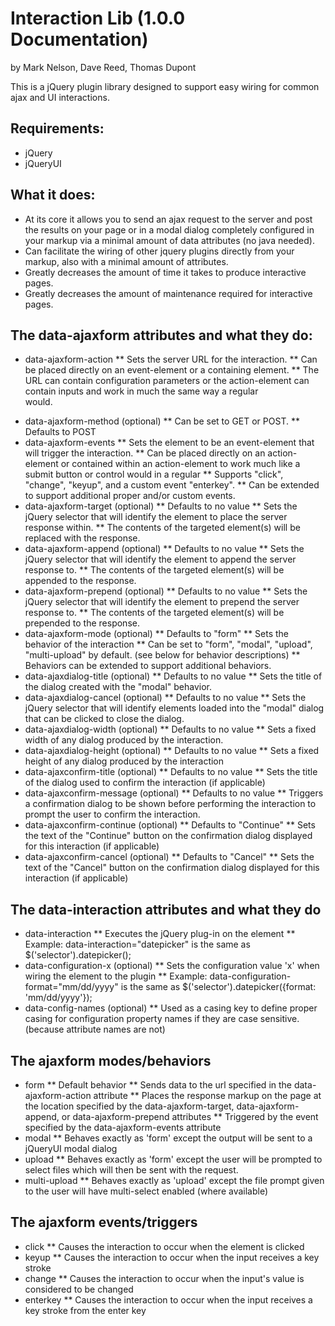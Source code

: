 Interaction Lib (1.0.0 Documentation)
=====================================

by Mark Nelson, Dave Reed, Thomas Dupont

This is a jQuery plugin library designed to support easy wiring for common ajax and UI interactions.

Requirements:
-------------
* jQuery
* jQueryUI


What it does:
-------------
* At its core it allows you to send an ajax request to the server and post the results on your page or in a modal dialog completely configured in your markup via a minimal amount of data attributes (no java needed).
* Can facilitate the wiring of other jquery plugins directly from your markup, also with a minimal amount of attributes.
* Greatly decreases the amount of time it takes to produce interactive pages.
* Greatly decreases the amount of maintenance required for interactive pages.

The data-ajaxform attributes and what they do:
----------------------------------------------
* data-ajaxform-action
** Sets the server URL for the interaction.
** Can be placed directly on an event-element or a containing element.
** The URL can contain configuration parameters or the action-element can contain inputs and work in much the same way a regular <form> would.
* data-ajaxform-method (optional)
** Can be set to GET or POST.
** Defaults to POST
* data-ajaxform-events
** Sets the element to be an event-element that will trigger the interaction.
** Can be placed directly on an action-element or contained within an action-element to work much like a submit button or control would in a regular <form>
** Supports "click", "change", "keyup", and a custom event "enterkey".
** Can be extended to support additional proper and/or custom events.
* data-ajaxform-target (optional)
** Defaults to no value
** Sets the jQuery selector that will identify the element to place the server response within.
** The contents of the targeted element(s) will be replaced with the response.
* data-ajaxform-append (optional)
** Defaults to no value
** Sets the jQuery selector that will identify the element to append the server response to.
** The contents of the targeted element(s) will be appended to the response.
* data-ajaxform-prepend (optional)
** Defaults to no value
** Sets the jQuery selector that will identify the element to prepend the server response to.
** The contents of the targeted element(s) will be prepended to the response.
* data-ajaxform-mode (optional)
** Defaults to "form"
** Sets the behavior of the interaction 
** Can be set to "form", "modal", "upload", "multi-upload" by default. (see below for behavior descriptions)
** Behaviors can be extended to support additional behaviors.
* data-ajaxdialog-title (optional)
** Defaults to no value
** Sets the title of the dialog created with the "modal" behavior.
* data-ajaxdialog-cancel (optional)
** Defaults to no value
** Sets the jQuery selector that will identify elements loaded into the "modal" dialog that can be clicked to close the dialog.
* data-ajaxdialog-width (optional)
** Defaults to no value
** Sets a fixed width of any dialog produced by the interaction.
* data-ajaxdialog-height (optional)
** Defaults to no value
** Sets a fixed height of any dialog produced by the interaction
* data-ajaxconfirm-title (optional)
** Defaults to no value
** Sets the title of the dialog used to confirm the interaction (if applicable)
* data-ajaxconfirm-message (optional)
** Defaults to no value
** Triggers a confirmation dialog to be shown before performing the interaction to prompt the user to confirm the interaction.
* data-ajaxconfirm-continue (optional)
** Defaults to "Continue"
** Sets the text of the "Continue" button on the confirmation dialog displayed for this interaction (if applicable)
* data-ajaxconfirm-cancel (optional)
** Defaults to "Cancel"
** Sets the text of the "Cancel" button on the confirmation dialog displayed for this interaction (if applicable)

The data-interaction attributes and what they do
------------------------------------------------
* data-interaction
** Executes the jQuery plug-in on the element
** Example: data-interaction="datepicker" is the same as $('selector').datepicker();
* data-configuration-x (optional)
** Sets the configuration value 'x' when wiring the element to the plugin
** Example: data-configuration-format="mm/dd/yyyy" is the same as $('selector').datepicker({format: 'mm/dd/yyyy'});
* data-config-names (optional)
** Used as a casing key to define proper casing for configuration property names if they are case sensitive. (because attribute names are not) 

The ajaxform modes/behaviors
----------------------------
* form
** Default behavior
** Sends data to the url specified in the data-ajaxform-action attribute
** Places the response markup on the page at the location specified by the data-ajaxform-target, data-ajaxform-append, or data-ajaxform-prepend attributes
** Triggered by the event specified by the data-ajaxform-events attribute
* modal
** Behaves exactly as 'form' except the output will be sent to a jQueryUI modal dialog
* upload
** Behaves exactly as 'form' except the user will be prompted to select files which will then be sent with the request.
* multi-upload
** Behaves exactly as 'upload' except the file prompt given to the user will have multi-select enabled (where available) 

The ajaxform events/triggers
----------------------------
* click
** Causes the interaction to occur when the element is clicked
* keyup
** Causes the interaction to occur when the input receives a key stroke
* change
** Causes the interaction to occur when the input's value is considered to be changed
* enterkey
** Causes the interaction to occur when the input receives a key stroke from the enter key

